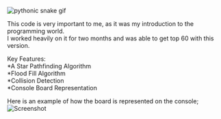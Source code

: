 ![pythonic snake gif](https://github.com/user-attachments/assets/bda4a40e-13c7-4557-ad30-21e2b7545c21)

This code is very important to me, as it was my introduction to the programming world.  
I worked heavily on it for two months and was able to get top 60 with this version.

Key Features:  
*A Star Pathfinding Algorithm  
*Flood Fill Algorithm  
*Collision Detection  
*Console Board Representation  

Here is an example of how the board is represented on the console;  
![Screenshot](https://github.com/user-attachments/assets/dc1d3fc2-8cee-42ea-ad46-c8eaf55407a4)
